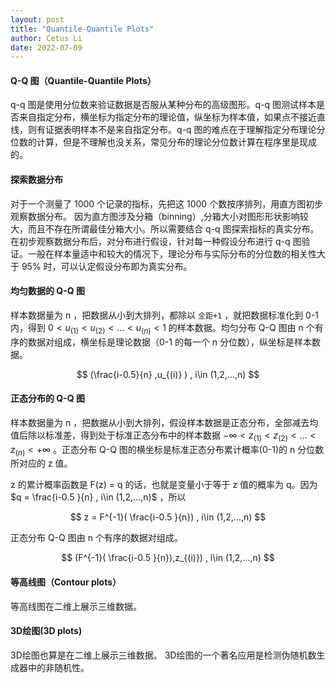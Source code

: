 ```yaml
---
layout: post
title: "Quantile-Quantile Plots"
author: Cetus Li
date: 2022-07-09
---
```


#### **Q-Q 图（Quantile-Quantile Plots）**
q-q 图是使用分位数来验证数据是否服从某种分布的高级图形。q-q 图测试样本是否来自指定分布，横坐标为指定分布的理论值，纵坐标为样本值，如果点不接近直线，则有证据表明样本不是来自指定分布。q-q 图的难点在于理解指定分布理论分位数的计算，但是不理解也没关系，常见分布的理论分位数计算在程序里是现成的。

#### 探索数据分布
对于一个测量了 1000 个记录的指标，先把这 1000 个数按序排列，用直方图初步观察数据分布。
因为直方图涉及分箱（binning）,分箱大小对图形形状影响较大，而且不存在所谓最佳分箱大小。所以需要结合 q-q 图探索指标的真实分布。
在初步观察数据分布后，对分布进行假设，针对每一种假设分布进行 q-q 图验证。一般在样本量适中和较大的情况下，理论分布与实际分布的分位数的相关性大于 95% 时，可以认定假设分布即为真实分布。

#### 均匀数据的 Q-Q 图
样本数据量为 n ，把数据从小到大排列，都除以 `全距+1` ，就把数据标准化到 0-1 内，得到 $0 < u_{(1)} < u_{(2)} < ... < u_{(n)} < 1$ 的样本数据。均匀分布 Q-Q 图由 n 个有序的数据对组成，横坐标是理论数据（0-1 的每一个 n 分位数），纵坐标是样本数据。

$$ (\frac{i-0.5}{n} ,u_{(i)} ) , i\in (1,2,...,n) $$

#### 正态分布的 Q-Q 图
样本数据量为 n ，把数据从小到大排列，假设样本数据是正态分布，全部减去均值后除以标准差，得到处于标准正态分布中的样本数据 $-\infty < z_{(1)} < z_{(2)} < ... < z_{(n)} < +\infty$ 。正态分布 Q-Q 图的横坐标是标准正态分布累计概率(0-1)的 n 分位数所对应的 z 值。

z 的累计概率函数是 F(z) = q 的话，也就是变量小于等于 z 值的概率为 q。因为 $q = \frac{i-0.5 }{n}  , i\in (1,2,...,n)$ ，所以

$$ z = F^{-1}( \frac{i-0.5 }{n})  , i\in (1,2,...,n) $$

正态分布 Q-Q 图由 n 个有序的数据对组成。

$$ (F^{-1}( \frac{i-0.5 }{n}),z_{(i)})  , i\in (1,2,...,n) $$

#### **等高线图（Contour plots）**
等高线图在二维上展示三维数据。

#### **3D绘图(3D plots)**
3D绘图也算是在二维上展示三维数据。
3D绘图的一个著名应用是检测伪随机数生成器中的非随机性。
